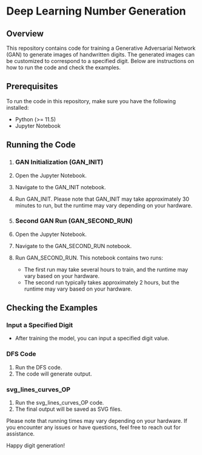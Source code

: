 # Deep Learning Number Generation

## Overview
This repository contains code for training a Generative Adversarial Network (GAN) to generate images of handwritten digits. The generated images can be customized to correspond to a specified digit. Below are instructions on how to run the code and check the examples.

## Prerequisites
To run the code in this repository, make sure you have the following installed:
- Python (>= 11.5)
- Jupyter Notebook

## Running the Code

1. ### GAN Initialization (GAN_INIT)
1. Open the Jupyter Notebook.
2. Navigate to the GAN_INIT notebook.
3. Run GAN_INIT. Please note that GAN_INIT may take approximately 30 minutes to run, but the runtime may vary depending on your hardware.

2. ### Second GAN Run (GAN_SECOND_RUN)
1. Open the Jupyter Notebook.
2. Navigate to the GAN_SECOND_RUN notebook.
3. Run GAN_SECOND_RUN. This notebook contains two runs:
   - The first run may take several hours to train, and the runtime may vary based on your hardware.
   - The second run typically takes approximately 2 hours, but the runtime may vary based on your hardware.

## Checking the Examples

### Input a Specified Digit
- After training the model, you can input a specified digit value.

### DFS Code
1. Run the DFS code.
2. The code will generate output.

### svg_lines_curves_OP
1. Run the svg_lines_curves_OP code.
2. The final output will be saved as SVG files.

Please note that running times may vary depending on your hardware. If you encounter any issues or have questions, feel free to reach out for assistance.

Happy digit generation!
